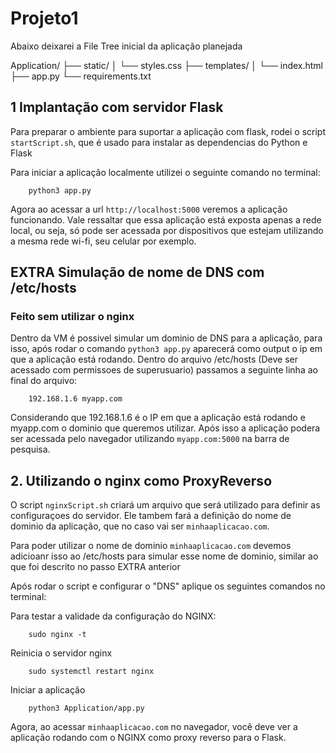 # Projeto1

Abaixo deixarei a File Tree inicial da aplicação planejada

Application/
├── static/
│   └── styles.css
├── templates/
│   └── index.html
├── app.py
└── requirements.txt

## 1 Implantação com servidor Flask

Para preparar o ambiente para suportar a aplicação com flask, rodei o script `startScript.sh`, que é usado para instalar as dependencias do Python e Flask

Para iniciar a aplicação localmente utilizei o seguinte comando no terminal:

        python3 app.py

Agora ao acessar a url `http://localhost:5000` veremos a aplicação funcionando. Vale ressaltar que essa aplicação está exposta apenas a rede local, ou seja, só pode ser acessada por dispositivos que estejam utilizando a mesma rede wi-fi, seu celular por exemplo.

## EXTRA Simulação de nome de DNS com /etc/hosts
### Feito sem utilizar o nginx

Dentro da VM é possivel simular um dominio de DNS para a aplicação, para isso, após rodar o comando `python3 app.py` aparecerá como output o ip em que a aplicação está rodando. Dentro do arquivo /etc/hosts (Deve ser acessado com permissoes de superusuario) passamos a seguinte linha ao final do arquivo:

        192.168.1.6 myapp.com

Considerando que 192.168.1.6 é o IP em que a aplicação está rodando e myapp.com o dominio que queremos utilizar. Após isso a aplicação podera ser acessada pelo navegador utilizando `myapp.com:5000` na barra de pesquisa.

## 2. Utilizando o nginx como ProxyReverso

O script `nginxScript.sh` criará um arquivo que será utilizado para definir as configuraçoes do servidor. Ele tambem fará a definição do nome de dominio da aplicação, que no caso vai ser `minhaaplicacao.com`. 

Para poder utilizar o nome de dominio `minhaaplicacao.com` devemos adicioanr isso ao /etc/hosts para simular esse nome de dominio, similar ao que foi descrito no passo EXTRA anterior

Após rodar o script e configurar o "DNS" aplique os seguintes comandos no terminal:

Para testar a validade da configuração do NGINX:

        sudo nginx -t

Reinicia o servidor nginx

        sudo systemctl restart nginx

Iniciar a aplicação 

        python3 Application/app.py

Agora, ao acessar `minhaaplicacao.com` no navegador, você deve ver a aplicação rodando com o NGINX como proxy reverso para o Flask.